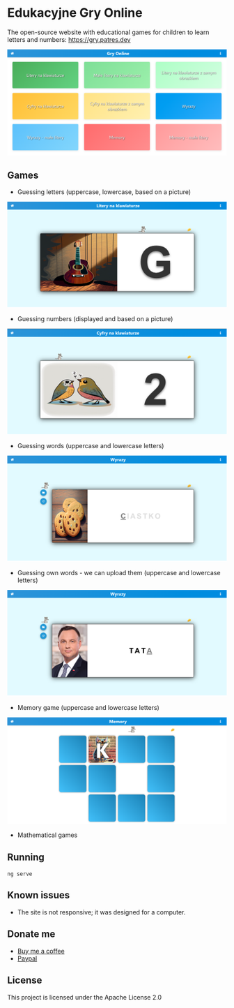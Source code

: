 # Edukacyjne Gry Online
The open-source website with educational games for children to learn letters and numbers: https://gry.patres.dev

![](https://github.com/Patresss/Gry-Online/blob/main/screenshots/main.PNG)

## Games
* Guessing letters (uppercase, lowercase, based on a picture)

![](https://github.com/Patresss/Gry-Online/blob/main/screenshots/litery.PNG)


* Guessing numbers (displayed and based on a picture)

![](https://github.com/Patresss/Gry-Online/blob/main/screenshots/cyfry.PNG)

* Guessing words (uppercase and lowercase letters)

![](https://github.com/Patresss/Gry-Online/blob/main/screenshots/wyrazy.PNG)


* Guessing own words - we can upload them (uppercase and lowercase letters)

![](https://github.com/Patresss/Gry-Online/blob/main/screenshots/wyrazy%20wlasne.PNG)


* Memory game (uppercase and lowercase letters)

![](https://github.com/Patresss/Gry-Online/blob/main/screenshots/memory.PNG)

* Mathematical games

## Running
```
ng serve
```

## Known issues
* The site is not responsive; it was designed for a computer.

## Donate me

* [Buy me a coffee](https://www.buymeacoffee.com/Patres)
* [Paypal](https://www.paypal.me/Patresssss)

## License

This project is licensed under the Apache License 2.0 
